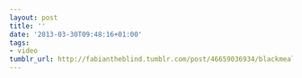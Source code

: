 ```yaml
---
layout: post
title: ''
date: '2013-03-30T09:48:16+01:00'
tags:
- video
tumblr_url: http://fabiantheblind.tumblr.com/post/46659036934/blackmeal-saz-an-homage-to-marvel-which-created
---
```

